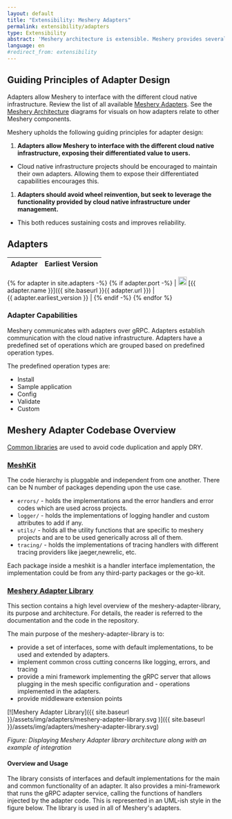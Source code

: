 ```yaml
---
layout: default
title: "Extensibility: Meshery Adapters"
permalink: extensibility/adapters
type: Extensibility
abstract: 'Meshery architecture is extensible. Meshery provides several extension points for working with different cloud native infrastructure via <a href="/extensibility/adapters">adapters</a>, <a href="/extensibility/load-generators">load generators</a> and <a href="/extensibility/providers">providers</a>.'
language: en
#redirect_from: extensibility
---
```



## Guiding Principles of Adapter Design

Adapters allow Meshery to interface with the different cloud native infrastructure. Review the list of all available [Meshery Adapters](../concepts/architecture/adapters). See the [Meshery Architecture](../concepts/architecture/architecture.md) diagrams for visuals on how adapters relate to other Meshery components.

Meshery upholds the following guiding principles for adapter design:

1. **Adapters allow Meshery to interface with the different cloud native infrastructure, exposing their differentiated value to users.**
  - Cloud native infrastructure projects should be encouraged to maintain their own adapters. Allowing them to expose their differentiated capabilities encourages this.
1. **Adapters should avoid wheel reinvention, but seek to leverage the functionality provided by cloud native infrastructure under management.**
  - This both reduces sustaining costs and improves reliability.

## Adapters

| Adapter | Earliest Version |
| :----------: | :--------------: |
{% for adapter in site.adapters -%}
{% if adapter.port -%}
| <img src="{{ adapter.image }}" style="width:20px" /> [{{ adapter.name }}]({{ site.baseurl }}{{ adapter.url }}) |&nbsp; &nbsp; &nbsp; &nbsp; &nbsp; &nbsp; &nbsp; &nbsp; &nbsp; &nbsp; &nbsp; &nbsp; &nbsp; &nbsp; &nbsp;&nbsp; &nbsp; &nbsp; &nbsp; &nbsp; &nbsp; {{ adapter.earliest_version }} |
{% endif -%}
{% endfor %}

### Adapter Capabilities

Meshery communicates with adapters over gRPC. Adapters establish communication with the cloud native infrastructure. Adapters have a predefined set of operations which are grouped based on predefined operation types.

The predefined operation types are:

- Install
- Sample application
- Config
- Validate
- Custom

## Meshery Adapter Codebase Overview

[Common libraries](https://docs.google.com/presentation/d/1uQU7e_evJ8IMIzlLoBi3jQSRvpKsl_-K1COVGjJVs30/edit#) are used to avoid code duplication and apply DRY.

### [MeshKit](https://github.com/meshery/meshkit)

The code hierarchy is pluggable and independent from one another. There can be N number of packages depending upon the use case.
- `errors/` - holds the implementations and the error handlers and error codes which are used across projects.
- `logger/` - holds the implementations of logging handler and custom attributes to add if any.
- `utils/` - holds all the utility functions that are specific to meshery projects and are to be used generically across all of them.
- `tracing/` - holds the implementations of tracing handlers with different tracing providers like jaeger,newrelic, etc.

Each package inside a meshkit is a handler interface implementation, the implementation could be from any third-party packages or the go-kit.

### [Meshery Adapter Library](https://github.com/meshery/meshery-adapter-library)

This section contains a high level overview of the meshery-adapter-library, its purpose and architecture. For details, the reader is referred to the documentation and the code in the repository.

The main purpose of the meshery-adapter-library is to:
- provide a set of interfaces, some with default implementations, to be used and extended by adapters.
- implement common cross cutting concerns like logging, errors, and tracing
- provide a mini framework implementing the gRPC server that allows plugging in the mesh specific configuration and - operations implemented in the adapters.
- provide middleware extension points

[![Meshery Adapter Library]({{ site.baseurl }}/assets/img/adapters/meshery-adapter-library.svg
)]({{ site.baseurl }}/assets/img/adapters/meshery-adapter-library.svg)

_Figure: Displaying Meshery Adapter library architecture along with an example of integration_

#### Overview and Usage

The library consists of interfaces and default implementations for the main and common functionality of an adapter. It also provides a mini-framework that runs the gRPC adapter service, calling the functions of handlers injected by the adapter code. This is represented in an UML-ish style in the figure below. The library is used in all of Meshery's adapters.
